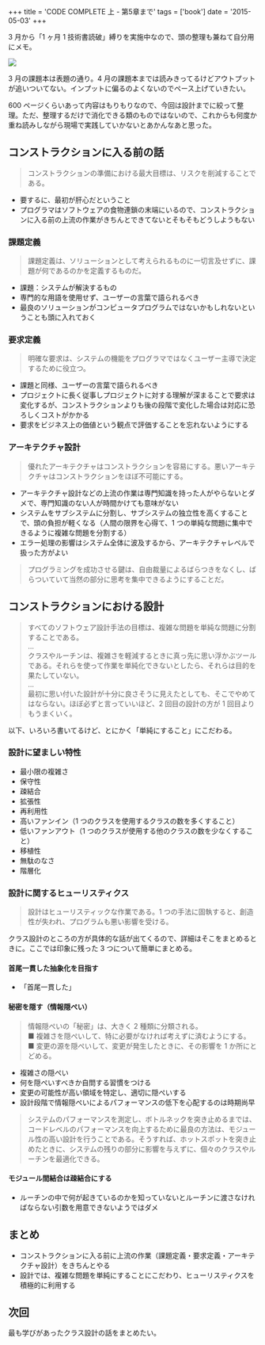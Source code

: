 +++
title = 'CODE COMPLETE 上 - 第5章まで'
tags = ['book']
date = '2015-05-03'
+++

3 月から「1 ヶ月 1 技術書読破」縛りを実施中なので、頭の整理も兼ねて自分用にメモ。

<a href="http://www.amazon.co.jp/gp/product/489100455X/ref=as_li_ss_il?ie=UTF8&camp=247&creative=7399&creativeASIN=489100455X&linkCode=as2&tag=k1ch1-22"><img border="0" src="https://ws-fe.amazon-adsystem.com/widgets/q?_encoding=UTF8&ASIN=489100455X&Format=_SL250_&ID=AsinImage&MarketPlace=JP&ServiceVersion=20070822&WS=1&tag=k1ch1-22" ></a><img src="https://ir-jp.amazon-adsystem.com/e/ir?t=k1ch1-22&l=as2&o=9&a=489100455X" width="1" height="1" border="0" alt="" style="border:none !important; margin:0px !important;" />

<!--more-->

3 月の課題本は表題の通り。4 月の課題本までは読みきってるけどアウトプットが追いついてない。インプットに偏るのよくないのでペース上げていきたい。

600 ページくらいあって内容はもりもりなので、今回は設計までに絞って整理。ただ、整理するだけで消化できる類のものではないので、これからも何度か重ね読みしながら現場で実践していかないとあかんなあと思った。

## コンストラクションに入る前の話

> コンストラクションの準備における最大目標は、リスクを削減することである。

- 要するに、最初が肝心だということ
- プログラマはソフトウェアの食物連鎖の末端にいるので、コンストラクションに入る前の上流の作業がきちんとできてないとそもそもどうしようもない

### 課題定義

> 課題定義は、ソリューションとして考えられるものに一切言及せずに、課題が何であるのかを定義するものだ。

- 課題：システムが解決するもの
- 専門的な用語を使用せず、ユーザーの言葉で語られるべき
- 最良のソリューションがコンピュータプログラムではないかもしれないということも頭に入れておく

### 要求定義

> 明確な要求は、システムの機能をプログラマではなくユーザー主導で決定するために役立つ。

- 課題と同様、ユーザーの言葉で語られるべき
- プロジェクトに長く従事しプロジェクトに対する理解が深まることで要求は変化するが、コンストラクションよりも後の段階で変化した場合は対応に恐ろしくコストがかかる
- 要求をビジネス上の価値という観点で評価することを忘れないようにする

### アーキテクチャ設計

> 優れたアーキテクチャはコンストラクションを容易にする。悪いアーキテクチャはコンストラクションをほぼ不可能にする。

- アーキテクチャ設計などの上流の作業は専門知識を持った人がやらないとダメで、専門知識のない人が時間かけても意味がない
- システムをサブシステムに分割し、サブシステムの独立性を高くすることで、頭の負担が軽くなる（人間の限界を心得て、1 つの単純な問題に集中できるように複雑な問題を分割する）
- エラー処理の影響はシステム全体に波及するから、アーキテクチャレベルで扱った方がよい

> プログラミングを成功させる鍵は、自由裁量によるばらつきをなくし、ばらついていて当然の部分に思考を集中できるようにすることだ。

## コンストラクションにおける設計

> すべてのソフトウェア設計手法の目標は、複雑な問題を単純な問題に分割することである。  
> ...  
> クラスやルーチンは、複雑さを軽減するときに真っ先に思い浮かぶツールである。それらを使って作業を単純化できないとしたら、それらは目的を果たしていない。  
> ...  
> 最初に思い付いた設計が十分に良さそうに見えたとしても、そこでやめてはならない。ほぼ必ずと言っていいほど、2 回目の設計の方が 1 回目よりもうまくいく。

以下、いろいろ書いてるけど、とにかく「単純にすること」にこだわる。

### 設計に望ましい特性

- 最小限の複雑さ
- 保守性
- 疎結合
- 拡張性
- 再利用性
- 高いファンイン（1 つのクラスを使用するクラスの数を多くすること）
- 低いファンアウト（1 つのクラスが使用する他のクラスの数を少なくすること）
- 移植性
- 無駄のなさ
- 階層化

### 設計に関するヒューリスティクス

> 設計はヒューリスティックな作業である。1 つの手法に固執すると、創造性が失われ、プログラムも悪い影響を受ける。

クラス設計のところの方が具体的な話が出てくるので、詳細はそこをまとめるときに。ここでは印象に残った 3 つについて簡単にまとめる。

#### 首尾一貫した抽象化を目指す

- 「首尾一貫した」

#### 秘密を隠す（情報隠ぺい）

> 情報隠ぺいの「秘密」は、大きく 2 種類に分類される。  
> ■ 複雑さを隠ぺいして、特に必要がなければ考えずに済むようにする。  
> ■ 変更の源を隠ぺいして、変更が発生したときに、その影響を 1 か所にとどめる。

- 複雑さの隠ぺい
- 何を隠ぺいすべきか自問する習慣をつける
- 変更の可能性が高い領域を特定し、適切に隠ぺいする
- 設計段階で情報隠ぺいによるパフォーマンスの低下を心配するのは時期尚早

> システムのパフォーマンスを測定し、ボトルネックを突き止めるまでは、コードレベルのパフォーマンスを向上するために最良の方法は、モジュール性の高い設計を行うことである。そうすれば、ホットスポットを突き止めたときに、システムの残りの部分に影響を与えずに、個々のクラスやルーチンを最適化できる。

#### モジュール間結合は疎結合にする

- ルーチンの中で何が起きているのかを知っていないとルーチンに渡さなければならない引数を用意できないようではダメ

## まとめ

- コンストラクションに入る前に上流の作業（課題定義・要求定義・アーキテクチャ設計）をきちんとやる
- 設計では、複雑な問題を単純にすることにこだわり、ヒューリスティクスを積極的に利用する

## 次回

最も学びがあったクラス設計の話をまとめたい。
